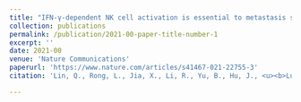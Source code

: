 ```yaml
---
title: "IFN-γ-dependent NK cell activation is essential to metastasis suppression by engineered Salmonella "
collection: publications
permalink: /publication/2021-00-paper-title-number-1
excerpt: ''
date: 2021-00
venue: 'Nature Communications'
paperurl: 'https://www.nature.com/articles/s41467-021-22755-3'
citation: 'Lin, Q., Rong, L., Jia, X., Li, R., Yu, B., Hu, J., <u><b>Luo, X</b></u>., Badea, S.R., Xu, C., Fu, G., et al. (2021). &quot;IFN-γ-dependent NK cell activation is essential to metastasis suppression by engineered Salmonella.&quot; <i>Nature Communications</i>. 12, 2537.'

---
```


